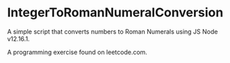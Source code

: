 # IntegerToRomanNumeralConversion
A simple script that converts numbers to Roman Numerals using JS Node v12.16.1.

A programming exercise found on leetcode.com.

